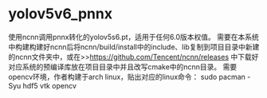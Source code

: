 # yolov5v6_pnnx
使用ncnn调用pnnx转化的yolov5s6.pt，适用于任何6.0版本权值。
需要在本系统中构建构建好ncnn后将ncnn/build/install中的include、lib复制到项目目录中新建的ncnn文件夹中，或在>>https://github.com/Tencent/ncnn/releases 中下载好对应系统的预编译库放在项目目录中并且改写cmake中的ncnn目录。
需要opencv环境，作者构建于arch linux，贴出对应的linux命令： 
        sudo pacman -Syu hdf5 vtk opencv


